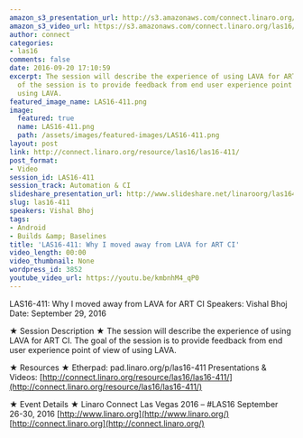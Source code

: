 ```yaml
---
amazon_s3_presentation_url: http://s3.amazonaws.com/connect.linaro.org/las16/Presentations/Thursday/LAS16-411%20-%20Why%20I%20moved%20away%20from%20LAVA%20for%20ART%20CI.pdf
amazon_s3_video_url: https://s3.amazonaws.com/connect.linaro.org/las16/Videos/Thursday/LAS16-411%20Why%20I%20moved%20away%20from%20LAVA%20for%20ART%20CI.mp4
author: connect
categories:
- las16
comments: false
date: 2016-09-20 17:10:59
excerpt: The session will describe the experience of using LAVA for ART CI. The goal
  of the session is to provide feedback from end user experience point of view of
  using LAVA.
featured_image_name: LAS16-411.png
image:
  featured: true
  name: LAS16-411.png
  path: /assets/images/featured-images/LAS16-411.png
layout: post
link: http://connect.linaro.org/resource/las16/las16-411/
post_format:
- Video
session_id: LAS16-411
session_track: Automation & CI
slideshare_presentation_url: http://www.slideshare.net/linaroorg/las16411-why-i-moved-away-from-lava-for-art-ci
slug: las16-411
speakers: Vishal Bhoj
tags:
- Android
- Builds &amp; Baselines
title: 'LAS16-411: Why I moved away from LAVA for ART CI'
video_length: 00:00
video_thumbnail: None
wordpress_id: 3852
youtube_video_url: https://youtu.be/kmbnhM4_qP0
---
```


LAS16-411: Why I moved away from LAVA for ART CI
Speakers: Vishal Bhoj
Date: September 29, 2016

★ Session Description ★
The session will describe the experience of using LAVA for ART CI. The goal of the session is to provide feedback from end user experience point of view of using LAVA.

★ Resources ★
Etherpad: pad.linaro.org/p/las16-411
Presentations & Videos: [http://connect.linaro.org/resource/las16/las16-411/](http://connect.linaro.org/resource/las16/las16-411/)

★ Event Details ★
Linaro Connect Las Vegas 2016 – #LAS16
September 26-30, 2016
[http://www.linaro.org](http://www.linaro.org/)
[http://connect.linaro.org](http://connect.linaro.org/)